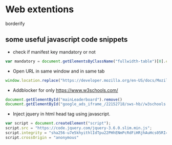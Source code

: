 # Web extentions

borderify


## some useful javascript code snippets
- check if manifest key mandatory or not
```javascript
var mandatory = document.getElementsByClassName("fullwidth-table")[0].childNodes[1].childNodes[3].childNodes[3].childNodes[0].textContent.toLowerCase();
```

- Open URL in same window and in same tab
```javascript
window.location.replace("https://developer.mozilla.org/en-US/docs/Mozilla/Add-ons/WebExtensions/manifest.json/name");
```
- Addblocker for only https://www.w3schools.com/
```javascript
document.getElementById("mainLeaderboard").remove()
document.getElementById("google_ads_iframe_/22152718/sws-hb//w3schools.com//main_leaderboard_0__container__").remove()
```

- Inject jquery in html head tag using javascript.
 ```javascript
 var script = document.createElement("script");
 script.src = "https://code.jquery.com/jquery-3.6.0.slim.min.js";
 script.integrity = "sha256-u7e5khyithlIdTpu22PHhENmPcRdFiHRjhAuHcs05RI=";
 script.crossOrigin = "anonymous"
 ```
